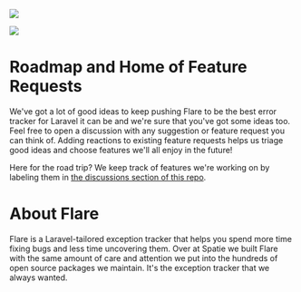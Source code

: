 
[<img src="https://github-ads.s3.eu-central-1.amazonaws.com/support-ukraine.svg?t=1" />](https://supportukrainenow.org)

![](https://d3c9xsxg06xn3z.cloudfront.net/bb3d0d51-5b32-40b3-a5bc-a331f2e047ec/images/newsletter/header.png)

# Roadmap and Home of Feature Requests

We've got a lot of good ideas to keep pushing Flare to be the best error tracker for Laravel it can be and we're sure that you've got some ideas too. Feel free to open a discussion with any suggestion or feature request you can think of. Adding reactions to existing feature requests helps us triage good ideas and choose features we'll all enjoy in the future!

Here for the road trip? We keep track of features we're working on by labeling them in [the discussions section of this repo](https://github.com/spatie/flareapp.io-roadmap/discussions?discussions_q=label%3A%22in+progress%22).

# About Flare

Flare is a Laravel-tailored exception tracker that helps you spend more time fixing bugs and less time uncovering them. Over at Spatie we built Flare with the same amount of care and attention we put into the hundreds of open source packages we maintain. It's the exception tracker that we always wanted.
